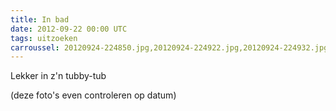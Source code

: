 ```yaml
---
title: In bad
date: 2012-09-22 00:00 UTC
tags: uitzoeken
carroussel: 20120924-224850.jpg,20120924-224922.jpg,20120924-224932.jpg,20120924-224941.jpg,20120924-224949.jpg
---
```

Lekker in z'n tubby-tub

(deze foto's even controleren op datum)